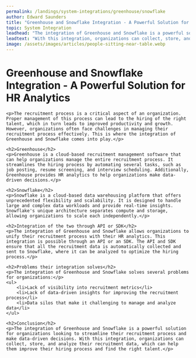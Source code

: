 ```yaml
---
permalink: /landings/system-integrations/greenhouse/snowflake
author: Edward Saunders
title: "Greenhouse and Snowflake Integration - A Powerful Solution for HR Analytics"
topic: System Integration
leadhead: "The integration of Greenhouse and Snowflake is a powerful solution for organizations looking to streamline their recruitment process and make data-driven decisions"
leadtext: "With this integration, organizations can collect, store, and analyze their recruitment data, which can help them improve their hiring process and find the right talent."
image: /assets/images/articles/people-sitting-near-table.webp
---
```

<div class="arttext">	<h1>Greenhouse and Snowflake Integration - A Powerful Solution for HR Analytics</h1>

	<p>The recruitment process is a critical aspect of an organization. Proper management of this process can lead to the hiring of the right talent, which in turn leads to improved productivity and growth. However, organizations often face challenges in managing their recruitment process effectively. This is where the integration of Greenhouse and Snowflake comes into play.</p>

	<h2>Greenhouse</h2>
	<p>Greenhouse is a cloud-based recruitment management software that can help organizations manage the entire recruitment process. It streamlines the hiring process by automating several tasks, such as job posting, resume screening, and interview scheduling. Additionally, Greenhouse provides HR analytics to help organizations make data-driven decisions.</p>

	<h2>Snowflake</h2>
	<p>Snowflake is a cloud-based data warehousing platform that offers unprecedented flexibility and scalability. It is designed to handle large and complex data workloads and provide real-time insights. Snowflake's unique architecture separates compute and storage, allowing organizations to scale each independently.</p>

	<h2>Integration of the two through API or SDK</h2>
	<p>The integration of Greenhouse and Snowflake allows organizations to unify their recruitment process with their HR analytics. This integration is possible through an API or an SDK. The API and SDK ensure that all the recruitment data is automatically collected and sent to Snowflake, where it can be analyzed to optimize the hiring process.</p>

	<h2>Problems their integration solves</h2>
	<p>The integration of Greenhouse and Snowflake solves several problems for organizations:</p>
	<ul>
		<li>Lack of visibility into recruitment metrics</li>
		<li>Lack of data-driven insights for improving the recruitment process</li>
		<li>Data silos that make it challenging to manage and analyze data</li>
	</ul>

	<h2>Conclusion</h2>
	<p>The integration of Greenhouse and Snowflake is a powerful solution for organizations looking to streamline their recruitment process and make data-driven decisions. With this integration, organizations can collect, store, and analyze their recruitment data, which can help them improve their hiring process and find the right talent.</p>
</div>